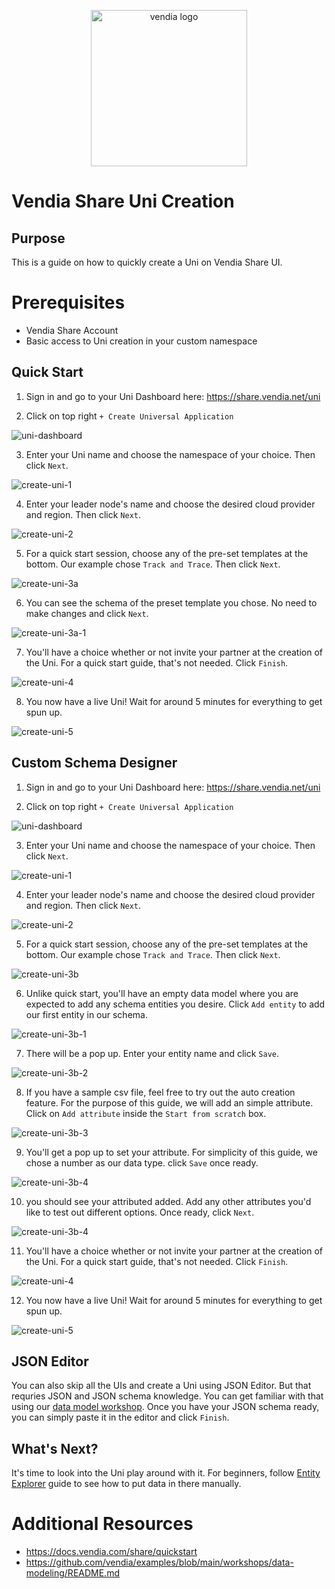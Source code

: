 <p align="center">
  <a href="https://vendia.net/">
    <img src="https://share.vendia.net/logo.svg" alt="vendia logo" width="250px">
  </a>
</p>


# Vendia Share Uni Creation


## Purpose
This is a guide on how to quickly create a Uni on Vendia Share UI.

# Prerequisites
* Vendia Share Account
* Basic access to Uni creation in your custom namespace

## Quick Start
1. Sign in and go to your Uni Dashboard here: https://share.vendia.net/uni

2. Click on top right `+ Create Universal Application`

![uni-dashboard](./img/uni-dashboard.png)

3. Enter your Uni name and choose the namespace of your choice. Then click `Next`.

![create-uni-1](./img/create-uni-1.png)

4. Enter your leader node's name and choose the desired cloud provider and region. Then click `Next`.

![create-uni-2](./img/create-uni-2.png)

5. For a quick start session, choose any of the pre-set templates at the bottom. Our example chose `Track and Trace`. Then click `Next`.

![create-uni-3a](./img/create-uni-3a.png)

6. You can see the schema of the preset template you chose. No need to make changes and click `Next`.

![create-uni-3a-1](./img/create-uni-3a-1.png)

7. You'll have a choice whether or not invite your partner at the creation of the Uni. For a quick start guide, that's not needed. Click `Finish`.

![create-uni-4](./img/create-uni-4.png)

8. You now have a live Uni! Wait for around 5 minutes for everything to get spun up.

![create-uni-5](./img/create-uni-5.png)

## Custom Schema Designer

1. Sign in and go to your Uni Dashboard here: https://share.vendia.net/uni

2. Click on top right `+ Create Universal Application`

![uni-dashboard](./img/uni-dashboard.png)

3. Enter your Uni name and choose the namespace of your choice. Then click `Next`.

![create-uni-1](./img/create-uni-1.png)

4. Enter your leader node's name and choose the desired cloud provider and region. Then click `Next`.

![create-uni-2](./img/create-uni-2.png)

5. For a quick start session, choose any of the pre-set templates at the bottom. Our example chose `Track and Trace`. Then click `Next`.

![create-uni-3b](./img/create-uni-3b.png)

6. Unlike quick start, you'll have an empty data model where you are expected to add any schema entities you desire. Click `Add entity` to add our first entity in our schema.

![create-uni-3b-1](./img/create-uni-3b-1.png)

7. There will be a pop up. Enter your entity name and click `Save`.

![create-uni-3b-2](./img/create-uni-3b-2.png)

8. If you have a sample csv file, feel free to try out the auto creation feature. For the purpose of this guide, we will add an simple attribute. Click on `Add attribute` inside the `Start from scratch` box.

![create-uni-3b-3](./img/create-uni-3b-3.png)

9. You'll get a pop up to set your attribute. For simplicity of this guide, we chose a number as our data type. click `Save` once ready.

![create-uni-3b-4](./img/create-uni-3b-4.png)

10. you should see your attributed added. Add any other attributes you'd like to test out different options. Once ready, click `Next`.

![create-uni-3b-4](./img/create-uni-3b-5.png)

11. You'll have a choice whether or not invite your partner at the creation of the Uni. For a quick start guide, that's not needed. Click `Finish`.

![create-uni-4](./img/create-uni-4.png)

12. You now have a live Uni! Wait for around 5 minutes for everything to get spun up.

![create-uni-5](./img/create-uni-5.png)

## JSON Editor

You can also skip all the UIs and create a Uni using JSON Editor. But that requries JSON and JSON schema knowledge. You can get familiar with that using our [data model workshop](../../workshops/data-modeling/README.md). Once you have your JSON schema ready, you can simply paste it in the editor and click `Finish`.

## What's Next?
It's time to look into the Uni play around with it. For beginners, follow [Entity Explorer](../entity-explorer/README.md) guide to see how to put data in there manually.

# Additional Resources

* https://docs.vendia.com/share/quickstart
* https://github.com/vendia/examples/blob/main/workshops/data-modeling/README.md